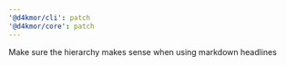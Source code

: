 ```yaml
---
'@d4kmor/cli': patch
'@d4kmor/core': patch
---
```


Make sure the hierarchy makes sense when using markdown headlines
